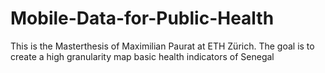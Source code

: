 # Mobile-Data-for-Public-Health
This is the Masterthesis of Maximilian Paurat at ETH Zürich. The goal is to create a high granularity map basic health indicators of Senegal 
